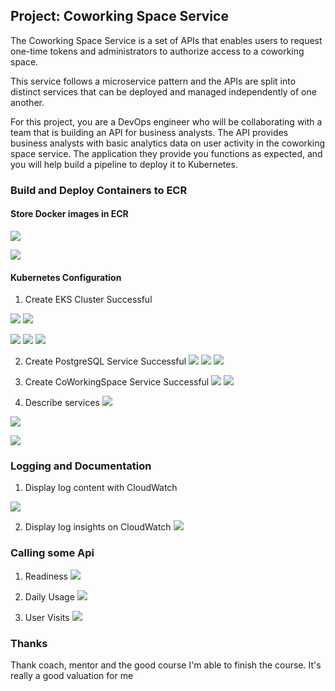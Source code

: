 
## Project: Coworking Space Service
The Coworking Space Service is a set of APIs that enables users to request one-time tokens and administrators to authorize access to a coworking space.

This service follows a microservice pattern and the APIs are split into distinct services that can be deployed and managed independently of one another.

For this project, you are a DevOps engineer who will be collaborating with a team that is building an API for business analysts. The API provides business analysts with basic analytics data on user activity in the coworking space service. The application they provide you functions as expected, and you will help build a pipeline to deploy it to Kubernetes.

### Build and Deploy Containers to ECR
#### Store Docker images in ECR
![](./images/cws-create-elastic-container-registry.png)

![](./images/cws-push-image-to-ecr-successful.png)


#### Kubernetes Configuration
1. Create EKS Cluster Successful

![](./images/cws-create-eks-cluster.png)
![](./images/cws-create-eks-cluster-1.png)

![](./images/cws-create-eks-successful.png)
![](./images/cws-create-eks-successful-1.png)
![](./images/cws-create-eks-successful-2.png)


2. Create PostgreSQL Service Successful
![](./images/cws-create-postgresql-service.png)
![](./images/cws-create-postgresql-service-1.png)
![](./images/cws-seed-and-verify-data.png)

3. Create CoWorkingSpace Service Successful
![](./images/cws-create-coworkingspace-service.png)
![](./images/cws-create-coworkingspace-service-1.png)

4. Describe services
![](./images/cws-describe-services.png)

![](./images/cws-describe-deployment-service.png)

![](./images/cws-describe-deployment-service-1.png)


### Logging and Documentation
1. Display log content with CloudWatch

![](./images/cws-log-content-to-cloudwatch-successful.png)

2. Display log insights on CloudWatch
![](./images/cws-log-insights-cloudwatch-successful.png)


### Calling some Api
1. Readiness
![](./images/cws-test-readiness-ok.png)

2. Daily Usage
![](./images/cws-test-daily_usage-ok.png)

3. User Visits
![](./images/cws-test-user-visits-ok.png)


### Thanks
Thank coach, mentor and the good course I'm able to finish the course. It's really a good valuation for me
